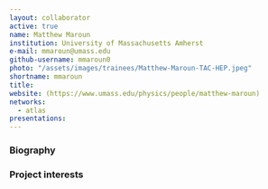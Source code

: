 ```yaml
---
layout: collaborator
active: true
name: Matthew Maroun
institution: University of Massachusetts Amherst
e-mail: mmaroun@umass.edu
github-username: mmaroun0
photo: "/assets/images/trainees/Matthew-Maroun-TAC-HEP.jpeg"
shortname: mmaroun
title: 
website: (https://www.umass.edu/physics/people/matthew-maroun)
networks:
  - atlas
presentations:
---
```


### Biography


### Project interests